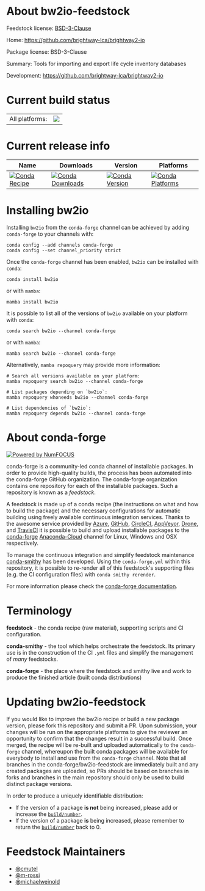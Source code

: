 About bw2io-feedstock
=====================

Feedstock license: [BSD-3-Clause](https://github.com/conda-forge/bw2io-feedstock/blob/main/LICENSE.txt)

Home: https://github.com/brightway-lca/brightway2-io

Package license: BSD-3-Clause

Summary: Tools for importing and export life cycle inventory databases

Development: https://github.com/brightway-lca/brightway2-io

Current build status
====================


<table><tr><td>All platforms:</td>
    <td>
      <a href="https://dev.azure.com/conda-forge/feedstock-builds/_build/latest?definitionId=18207&branchName=main">
        <img src="https://dev.azure.com/conda-forge/feedstock-builds/_apis/build/status/bw2io-feedstock?branchName=main">
      </a>
    </td>
  </tr>
</table>

Current release info
====================

| Name | Downloads | Version | Platforms |
| --- | --- | --- | --- |
| [![Conda Recipe](https://img.shields.io/badge/recipe-bw2io-green.svg)](https://anaconda.org/conda-forge/bw2io) | [![Conda Downloads](https://img.shields.io/conda/dn/conda-forge/bw2io.svg)](https://anaconda.org/conda-forge/bw2io) | [![Conda Version](https://img.shields.io/conda/vn/conda-forge/bw2io.svg)](https://anaconda.org/conda-forge/bw2io) | [![Conda Platforms](https://img.shields.io/conda/pn/conda-forge/bw2io.svg)](https://anaconda.org/conda-forge/bw2io) |

Installing bw2io
================

Installing `bw2io` from the `conda-forge` channel can be achieved by adding `conda-forge` to your channels with:

```
conda config --add channels conda-forge
conda config --set channel_priority strict
```

Once the `conda-forge` channel has been enabled, `bw2io` can be installed with `conda`:

```
conda install bw2io
```

or with `mamba`:

```
mamba install bw2io
```

It is possible to list all of the versions of `bw2io` available on your platform with `conda`:

```
conda search bw2io --channel conda-forge
```

or with `mamba`:

```
mamba search bw2io --channel conda-forge
```

Alternatively, `mamba repoquery` may provide more information:

```
# Search all versions available on your platform:
mamba repoquery search bw2io --channel conda-forge

# List packages depending on `bw2io`:
mamba repoquery whoneeds bw2io --channel conda-forge

# List dependencies of `bw2io`:
mamba repoquery depends bw2io --channel conda-forge
```


About conda-forge
=================

[![Powered by
NumFOCUS](https://img.shields.io/badge/powered%20by-NumFOCUS-orange.svg?style=flat&colorA=E1523D&colorB=007D8A)](https://numfocus.org)

conda-forge is a community-led conda channel of installable packages.
In order to provide high-quality builds, the process has been automated into the
conda-forge GitHub organization. The conda-forge organization contains one repository
for each of the installable packages. Such a repository is known as a *feedstock*.

A feedstock is made up of a conda recipe (the instructions on what and how to build
the package) and the necessary configurations for automatic building using freely
available continuous integration services. Thanks to the awesome service provided by
[Azure](https://azure.microsoft.com/en-us/services/devops/), [GitHub](https://github.com/),
[CircleCI](https://circleci.com/), [AppVeyor](https://www.appveyor.com/),
[Drone](https://cloud.drone.io/welcome), and [TravisCI](https://travis-ci.com/)
it is possible to build and upload installable packages to the
[conda-forge](https://anaconda.org/conda-forge) [Anaconda-Cloud](https://anaconda.org/)
channel for Linux, Windows and OSX respectively.

To manage the continuous integration and simplify feedstock maintenance
[conda-smithy](https://github.com/conda-forge/conda-smithy) has been developed.
Using the ``conda-forge.yml`` within this repository, it is possible to re-render all of
this feedstock's supporting files (e.g. the CI configuration files) with ``conda smithy rerender``.

For more information please check the [conda-forge documentation](https://conda-forge.org/docs/).

Terminology
===========

**feedstock** - the conda recipe (raw material), supporting scripts and CI configuration.

**conda-smithy** - the tool which helps orchestrate the feedstock.
                   Its primary use is in the construction of the CI ``.yml`` files
                   and simplify the management of *many* feedstocks.

**conda-forge** - the place where the feedstock and smithy live and work to
                  produce the finished article (built conda distributions)


Updating bw2io-feedstock
========================

If you would like to improve the bw2io recipe or build a new
package version, please fork this repository and submit a PR. Upon submission,
your changes will be run on the appropriate platforms to give the reviewer an
opportunity to confirm that the changes result in a successful build. Once
merged, the recipe will be re-built and uploaded automatically to the
`conda-forge` channel, whereupon the built conda packages will be available for
everybody to install and use from the `conda-forge` channel.
Note that all branches in the conda-forge/bw2io-feedstock are
immediately built and any created packages are uploaded, so PRs should be based
on branches in forks and branches in the main repository should only be used to
build distinct package versions.

In order to produce a uniquely identifiable distribution:
 * If the version of a package **is not** being increased, please add or increase
   the [``build/number``](https://docs.conda.io/projects/conda-build/en/latest/resources/define-metadata.html#build-number-and-string).
 * If the version of a package **is** being increased, please remember to return
   the [``build/number``](https://docs.conda.io/projects/conda-build/en/latest/resources/define-metadata.html#build-number-and-string)
   back to 0.

Feedstock Maintainers
=====================

* [@cmutel](https://github.com/cmutel/)
* [@m-rossi](https://github.com/m-rossi/)
* [@michaelweinold](https://github.com/michaelweinold/)


